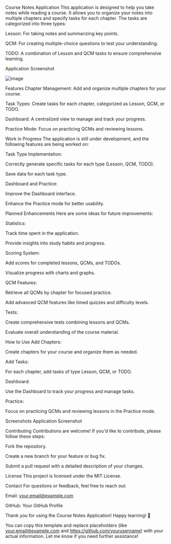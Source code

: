 Course Notes Application
This application is designed to help you take notes while reading a course. It allows you to organize your notes into multiple chapters and specify tasks for each chapter. The tasks are categorized into three types:

Lesson: For taking notes and summarizing key points.

QCM: For creating multiple-choice questions to test your understanding.

TODO: A combination of Lesson and QCM tasks to ensure comprehensive learning.

Application Screenshot

![image](https://github.com/user-attachments/assets/da73a61e-4094-4917-9b94-8e468100a8b9)


Features
Chapter Management: Add and organize multiple chapters for your course.

Task Types: Create tasks for each chapter, categorized as Lesson, QCM, or TODO.

Dashboard: A centralized view to manage and track your progress.

Practice Mode: Focus on practicing QCMs and reviewing lessons.

Work in Progress
The application is still under development, and the following features are being worked on:

Task Type Implementation:

Correctly generate specific tasks for each type (Lesson, QCM, TODO).

Save data for each task type.

Dashboard and Practice:

Improve the Dashboard interface.

Enhance the Practice mode for better usability.

Planned Enhancements
Here are some ideas for future improvements:

Statistics:

Track time spent in the application.

Provide insights into study habits and progress.

Scoring System:

Add scores for completed lessons, QCMs, and TODOs.

Visualize progress with charts and graphs.

QCM Features:

Retrieve all QCMs by chapter for focused practice.

Add advanced QCM features like timed quizzes and difficulty levels.

Tests:

Create comprehensive tests combining lessons and QCMs.

Evaluate overall understanding of the course material.

How to Use
Add Chapters:

Create chapters for your course and organize them as needed.

Add Tasks:

For each chapter, add tasks of type Lesson, QCM, or TODO.

Dashboard:

Use the Dashboard to track your progress and manage tasks.

Practice:

Focus on practicing QCMs and reviewing lessons in the Practice mode.

Screenshots
Application Screenshot

Contributing
Contributions are welcome! If you'd like to contribute, please follow these steps:

Fork the repository.

Create a new branch for your feature or bug fix.

Submit a pull request with a detailed description of your changes.

License
This project is licensed under the MIT License.

Contact
For questions or feedback, feel free to reach out:

Email: your.email@example.com

GitHub: Your GitHub Profile

Thank you for using the Course Notes Application! Happy learning! 🚀

You can copy this template and replace placeholders (like your.email@example.com and https://github.com/yourusername) with your actual information. Let me know if you need further assistance!


